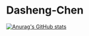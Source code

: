 # Dasheng-Chen
[![Anurag's GitHub stats](https://github-readme-stats.vercel.app/api?username=cxbdasheng)](https://github.com/anuraghazra/github-readme-stats)
